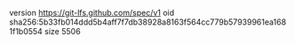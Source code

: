 version https://git-lfs.github.com/spec/v1
oid sha256:5b33fb014ddd5b4aff7f7db38928a8163f564cc779b57939961ea1681f1b0554
size 5506
